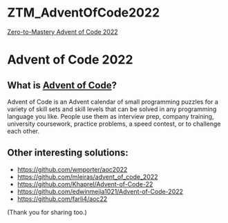 # ZTM_AdventOfCode2022
<a href="https://github.com/zero-to-mastery/Advent-of-Code-2022">Zero-to-Mastery Advent of Code 2022</a>

# Advent of Code 2022

## What is <a href="https://adventofcode.com/2022/about">Advent of Code</a>?

Advent of Code is an Advent calendar of small programming puzzles for a variety of skill sets and skill levels that can be solved in any programming language you like. People use them as interview prep, company training, university coursework, practice problems, a speed contest, or to challenge each other.
<br />


## Other interesting solutions:
- https://github.com/wmporter/aoc2022
- https://github.com/mleiras/advent_of_code_2022
- https://github.com/Khaprel/Advent-of-Code-22
- https://github.com/edwinmejia1021/Advent-of-Code-2022
- https://github.com/farli4/aoc22

(Thank you for sharing too.)